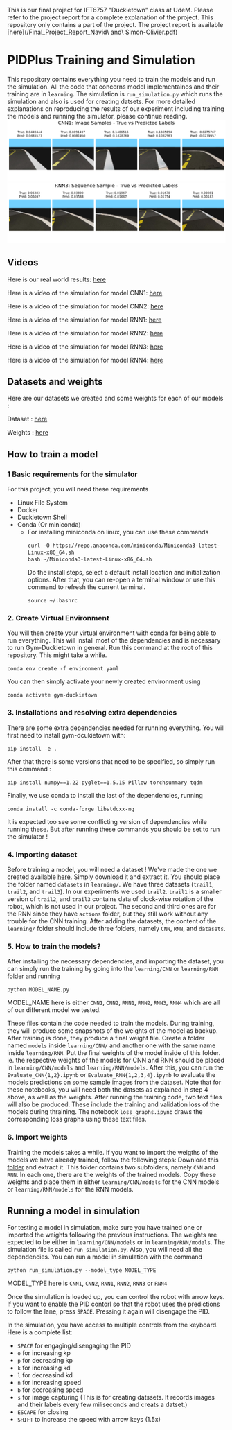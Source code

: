 This is our final project for IFT6757 "Duckietown" class at UdeM.
Please refer to the project report for a complete explanation of the project. This repository only contains a part of the project.
The project report is available [here](/Final_Project_Report_Navid\ and\ Simon-Olivier.pdf)
# PIDPlus Training and Simulation
This repository contains everything you need to train the models and run the simulation. All the code that concerns model implementainos and their training are in `learning`. The simulation is `run_simulation.py` which runs the simulation and also is used for creating datsets. For more detailed explanations on reproducing the results of our experiment including training the models and running the simulator, please continue reading.
![](media/CNN1_1.png)
![](media/RNN3_2.png)
## Videos
Here is our real world results: [here](https://www.youtube.com/watch?v=c7_-a6bwr1I&list=PL9zoqgzvQ0ABEr8rfXTN7xGBawXYTd_H6)

Here is a video of the simulation for model CNN1: [here](https://www.youtube.com/watch?v=rJtUea_6V4s&list=PL9zoqgzvQ0ABEr8rfXTN7xGBawXYTd_H6&index=5)

Here is a video of the simulation for model CNN2: [here](https://www.youtube.com/watch?v=UVOseRL8ieA&list=PL9zoqgzvQ0ABEr8rfXTN7xGBawXYTd_H6&index=5&pp=iAQB)

Here is a video of the simulation for model RNN1: [here](https://www.youtube.com/watch?v=lfG0cgGci4E&list=PL9zoqgzvQ0ABEr8rfXTN7xGBawXYTd_H6&index=6&pp=iAQB)

Here is a video of the simulation for model RNN2: [here](https://www.youtube.com/watch?v=e02h_0ez7BQ&list=PL9zoqgzvQ0ABEr8rfXTN7xGBawXYTd_H6&index=7&pp=iAQB)

Here is a video of the simulation for model RNN3: [here](https://www.youtube.com/watch?v=tXs06yWc4Pc&list=PL9zoqgzvQ0ABEr8rfXTN7xGBawXYTd_H6&index=2&pp=iAQB)

Here is a video of the simulation for model RNN4: [here](https://www.youtube.com/watch?v=PqAEIR1alOY&list=PL9zoqgzvQ0ABEr8rfXTN7xGBawXYTd_H6&index=3&pp=iAQB)


## Datasets and weights
Here are our datasets we created and some weights for each of our models : 

Dataset : [here](https://1drv.ms/u/s!AmxJyID0MPIzlZ1eQO8Wp9isMPlmOg?e=r5OoxG)

Weights : [here](https://1drv.ms/u/s!AmxJyID0MPIzlZ1Wola6EJrP-KDuyA)
## How to train a model

### 1 Basic requirements for the simulator
For this project, you will need these requirements
- Linux File System 
- Docker 
- Duckietown Shell
- Conda (Or miniconda)
  - For installing miniconda on linux, you can use these commands
    ```
    curl -O https://repo.anaconda.com/miniconda/Miniconda3-latest-Linux-x86_64.sh
    bash ~/Miniconda3-latest-Linux-x86_64.sh
    ```
    Do the install steps, select a default install location and initialization options. After that, you can re-open a terminal window or use this command to refresh the current terminal.
    ```
    source ~/.bashrc
    ```
### 2. Create Virtual Environment
You will then create your virtual environment with conda for being able to run everything. This will install most of the dependencies and is necessary to run Gym-Duckietown in general. Run this command at the root of this repository. This might take a while.
```
conda env create -f environment.yaml
```

You can then simply activate your newly created environment using 
```
conda activate gym-duckietown
```

### 3. Installations and resolving extra dependencies
There are some extra dependencies needed for running everything. You will first need to install gym-dcukietown with:
```
pip install -e .
```
After that there is some versions that need to be specified, so simply run this command : 
``` 
pip install numpy==1.22 pyglet==1.5.15 Pillow torchsummary tqdm
```
Finally, we use conda to install the last of the dependencies, running
```
conda install -c conda-forge libstdcxx-ng
```
It is expected too see some conflicting version of dependencies while running these. But after running these commands you should be set to run the simulator !

### 4. Importing dataset
Before training a model, you will need a dataset ! We've made the one we created available [here](https://1drv.ms/u/s!AmxJyID0MPIzlZ1eQO8Wp9isMPlmOg?e=r5OoxG). Simply download it and extract it. You should place the folder named `datasets` in `learning/`. We have three datasets (`trail1`, `trail2`, and `trail3`). In our experiments we used `trail2`. `trail1` is a smaller version of `trail2`, and `trail3` contains data of clock-wise rotation of the robot, which is not used in our project. The second and third ones are for the RNN since they have `actions` folder, but they still work without any trouble for the CNN training. After adding the datasets, the content of the `learning/` folder should include three folders, namely `CNN`, `RNN`, and `datasets`.

### 5. How to train the models?
After installing the necessary dependencies, and importing the dataset, you can simply run the training by going into the `learning/CNN` or `learning/RNN` folder and running

```
python MODEL_NAME.py
```
MODEL_NAME here is either `CNN1`, `CNN2`, `RNN1`, `RNN2`, `RNN3`, `RNN4` which are all of our different model we tested.

These files contain the code needed to train the models. During training, they will produce some snapshots of the weights of the model as backup. After training is done, they produce a final weight file. Create a folder named `models` inside `learning/CNN/` and another one with the same name inside `learning/RNN`. Put the final weights of the model inside of this folder. ie. the respective weights of the models for CNN and RNN should be placed in `learning/CNN/models` and `learning/RNN/models`. After this, you can run the `Evaluate_CNN{1,2}.ipynb` or `Evaluate_RNN{1,2,3,4}.ipynb` to evaluate the models predictions on some sample images from the dataset. Note that for these notebooks, you will need both the datsets as explained in step 4 above, as well as the weights. After running the training code, two text files will also be produced. These include the training and validation loss of the models during thraining. The notebook `loss_graphs.ipynb` draws the corresponding loss graphs using these text files.

### 6. Import weights
Training the models takes a while. If you want to import the weigths of the models we have already trained, follow the following steps:
Download this [folder](https://1drv.ms/u/s!AmxJyID0MPIzlZ1Wola6EJrP-KDuyA) and extract it. This folder contains two subfolders, namely `CNN` and `RNN`. In each one, there are the weights of the trained models. Copy these weights and place them in either `learning/CNN/models` for the CNN models or `learning/RNN/models` for the RNN models.


## Running a model in simulation

For testing a model in simulation, make sure you have trained one or imported the weights following the previous instructions.
The weights are expected to be either in `learning/CNN/models` or in `learning/RNN/models`. The simulation file is called `run_simulation.py`.
Also, you will need all the dependencies.
You can run a model in simulation with the command 
```
python run_simulation.py --model_type MODEL_TYPE
```
MODEL_TYPE here is `CNN1`, `CNN2`, `RNN1`, `RNN2`, `RNN3` or `RNN4`

Once the simulation is loaded up, you can control the robot with arrow keys. If you want to enable the PID contorl so that the robot uses the predictions to follow the lane, press `SPACE`. Pressing it again will disengage the PID.

In the simulation, you have access to multiple controls from the keyboard. Here is a complete list: 
- `SPACE` for engaging/disengaging the PID
- `o` for increasing kp
- `p` for decreasing kp
- `k` for increasing kd
- `l` for decreasind kd
- `n` for increasing speed
- `b` for decreasing speed
- `s` for image capturing (This is for creating datssets. It records images and their labels every few miliseconds and creats a datset.)
- `ESCAPE` for closing
- `SHIFT`  to increase the speed with arrow keys (1.5x)
